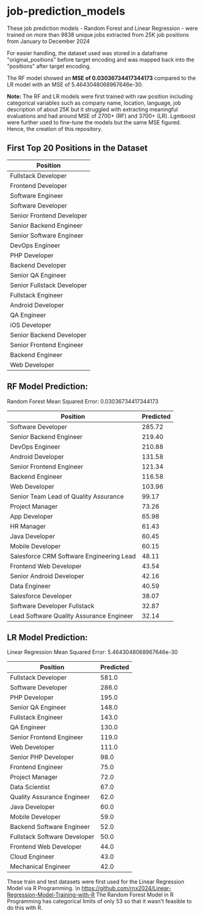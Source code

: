 # job-prediction_models

These job prediction models - Random Forest and Linear Regression - were trained on more than 9838 unique jobs extracted from 25K job positions from January to December 2024

For easier handling, the dataset used was stored in a dataframe "original_positions" before target encoding and was mapped back into the "positions" after target encoding. 

The RF model showed an <b>MSE of 0.03036734417344173</b> compared to the LR model with an </b>MSE of 5.4643048068967646e-30</b>. 

<b>Note:</b> The RF and LR models were first trained with raw position including categorical variables such as company name, location, language, job description of about 25K but it struggled with extracting meaningful evaluations and had around MSE of 2700+ (RF) and 3700+ (LR). Lgmboost were further used to fine-tune the models but the same MSE figured. Hence, the creation of this repository.

## First Top 20 Positions in the Dataset

| Position                      |
|-------------------------------|
| Fullstack Developer           |
| Frontend Developer            |
| Software Engineer             |
| Software Developer            |
| Senior Frontend Developer     |
| Senior Backend Engineer       |
| Senior Software Engineer      |
| DevOps Engineer               |
| PHP Developer                 |
| Backend Developer             |
| Senior QA Engineer            |
| Senior Fullstack Developer    |
| Fullstack Engineer            |
| Android Developer             |
| QA Engineer                   |
| iOS Developer                 |
| Senior Backend Developer      |
| Senior Frontend Engineer      |
| Backend Engineer              |
| Web Developer                 |


## RF Model Prediction:

Random Forest Mean Squared Error: 0.03036734417344173

| Position                                           | Predicted |
|----------------------------------------------------|-----------|
| Software Developer                                 | 285.72    |
| Senior Backend Engineer                            | 219.40    |
| DevOps Engineer                                    | 210.88    |
| Android Developer                                  | 131.58    |
| Senior Frontend Engineer                           | 121.34    |
| Backend Engineer                                   | 116.58    |
| Web Developer                                      | 103.96    |
| Senior Team Lead of Quality Assurance              | 99.17     |
| Project Manager                                    | 73.26     |
| App Developer                                      | 65.98     |
| HR Manager                                         | 61.43     |
| Java Developer                                     | 60.45     |
| Mobile Developer                                   | 60.15     |
| Salesforce CRM Software Engineering Lead           | 48.11     |
| Frontend Web Developer                             | 43.54     |
| Senior Android Developer                           | 42.16     |
| Data Engineer                                      | 40.59     |
| Salesforce Developer                               | 38.07     |
| Software Developer Fullstack                       | 32.87     |
| Lead Software Quality Assurance Engineer           | 32.14     |


## LR Model Prediction:

Linear Regression Mean Squared Error: 5.4643048068967646e-30

| Position                                | Predicted |
|-----------------------------------------|-----------|
| Fullstack Developer                     | 581.0     |
| Software Developer                      | 286.0     |
| PHP Developer                           | 195.0     |
| Senior QA Engineer                      | 148.0     |
| Fullstack Engineer                      | 143.0     |
| QA Engineer                             | 130.0     |
| Senior Frontend Engineer                | 119.0     |
| Web Developer                           | 111.0     |
| Senior PHP Developer                    | 98.0      |
| Frontend Engineer                       | 75.0      |
| Project Manager                         | 72.0      |
| Data Scientist                          | 67.0      |
| Quality Assurance Engineer              | 62.0      |
| Java Developer                          | 60.0      |
| Mobile Developer                        | 59.0      |
| Backend Software Engineer               | 52.0      |
| Fullstack Software Developer            | 50.0      |
| Frontend Web Developer                  | 44.0      |
| Cloud Engineer                          | 43.0      |
| Mechanical Engineer                     | 42.0      |


These train and test datasets were first used for the Linear Regression Model via R Programming. \n <https://github.com/rnx2024/Linear-Regression-Model-Training-with-R> The Random Forest Model in R Programming has categorical limits of only 53 so that it wasn't feasible to do this with R. 
